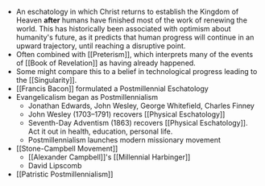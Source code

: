 - An eschatology in which Christ returns to establish the Kingdom of Heaven __after__ humans have finished most of the work of renewing the world. This has historically been associated with optimism about humanity's future, as it predicts that human progress will continue in an upward trajectory, until reaching a disruptive point.
- Often combined with [[Preterism]], which interprets many of the events of [[Book of Revelation]] as having already happened.
- Some might compare this to a belief in technological progress leading to the [[Singularity]].
- [[Francis Bacon]] formulated a Postmillennial Eschatology
- Evangelicalism began as Postmillennialism
    - Jonathan Edwards, John Wesley, George Whitefield, Charles Finney
    - John Wesley (1703–1791) recovers [[Physical Eschatology]]
    - Seventh-Day Adventism (1863) recovers [[Physical Eschatology]]. Act it out in health, education, personal life.
    - Postmillennialism launches modern missionary movement
- [[Stone-Campbell Movement]]
    - [[Alexander Campbell]]'s [[Millennial Harbinger]]
    - David Lipscomb
- [[Patristic Postmillennialism]]

